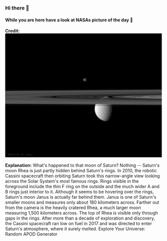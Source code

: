<!-- You are a curios one 🔍 -->
### Hi there 👋 
#### While you are here have a look at NASAs picture of the day 🔭
**Credit:**    
![Moons Beyond Rings at Saturn](img.png)   

**Explanation:** What's happened to that moon of Saturn? Nothing -- Saturn's moon Rhea is just partly hidden behind Saturn's rings. In 2010, the robotic Cassini spacecraft then orbiting Saturn took this narrow-angle view looking across the Solar System's most famous rings. Rings visible in the foreground include the thin F ring on the outside and the much wider A and B rings just interior to it. Although it seems to be hovering over the rings, Saturn's moon Janus is actually far behind them.  Janus is one of Saturn's smaller moons and measures only about 180 kilometers across. Farther out from the camera is the heavily cratered Rhea, a much larger moon measuring 1,500 kilometers across. The top of Rhea is visible only through gaps in the rings. After more than a decade of exploration and discovery, the Cassini spacecraft ran low on fuel in 2017 and was directed to enter Saturn's atmosphere, where it surely melted.   Explore Your Universe: Random APOD Generator